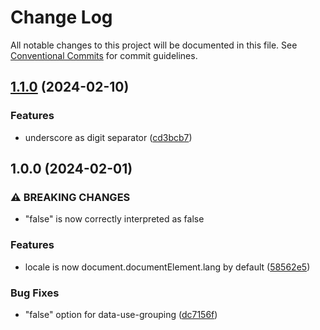 # Change Log

All notable changes to this project will be documented in this file.
See [Conventional Commits](https://conventionalcommits.org) for commit guidelines.

## [1.1.0](https://github.com/moltinginstar/cuppy/compare/@cuppy/core@1.0.0...@cuppy/core@1.1.0) (2024-02-10)

### Features

- underscore as digit separator ([cd3bcb7](https://github.com/moltinginstar/cuppy/commit/cd3bcb7b43c9b4849f60f1a7e12dcc822e26e29f))

## 1.0.0 (2024-02-01)

### ⚠ BREAKING CHANGES

- "false" is now correctly interpreted as false

### Features

- locale is now document.documentElement.lang by default ([58562e5](https://github.com/moltinginstar/cuppy/commit/58562e576e9d87ad66df34bea7b334e1f9515acf))

### Bug Fixes

- "false" option for data-use-grouping ([dc7156f](https://github.com/moltinginstar/cuppy/commit/dc7156f293882319bdee439b2db2b7e0766f5b45))
